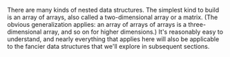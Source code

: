 There are many kinds of nested data structures. The simplest kind to build is an array of arrays, also called a two-dimensional array or a matrix. (The obvious generalization applies: an array of arrays of arrays is a three-dimensional array, and so on for higher dimensions.) It's reasonably easy to understand, and nearly everything that applies here will also be applicable to the fancier data structures that we'll explore in subsequent sections.
